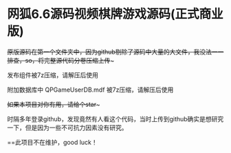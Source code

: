 # 网狐6.6源码视频棋牌游戏源码(正式商业版)


~~原版源码在第一个文件夹中，因为github剔除了源码中大量的大文件，我没法一一排查，so，将完整源代码分卷压缩上传~~~


发布组件被7z压缩，请解压后使用


附加数据库中 QPGameUserDB.mdf 被7z压缩，请解压后使用


~~如果本项目对你有用，请给个star~~~





时隔多年登录github，发现竟然有人看这个代码，当时上传到github确实是想研究一下，但是因为一些不可抗力因素没有研究。




==此项目不在维护，good luck！
